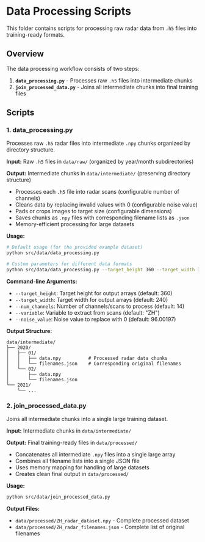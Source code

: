 # Data Processing Scripts

This folder contains scripts for processing raw radar data from `.h5` files into training-ready formats.

## Overview

The data processing workflow consists of two steps:

1. **`data_processing.py`** - Processes raw `.h5` files into intermediate chunks
2. **`join_processed_data.py`** - Joins all intermediate chunks into final training files

## Scripts

### 1. data_processing.py

Processes raw `.h5` radar files into intermediate `.npy` chunks organized by directory structure.

**Input:** Raw `.h5` files in `data/raw/` (organized by year/month subdirectories)

**Output:** Intermediate chunks in `data/intermediate/` (preserving directory structure)

- Processes each `.h5` file into radar scans (configurable number of channels)
- Cleans data by replacing invalid values with 0 (configurable noise value)
- Pads or crops images to target size (configurable dimensions)
- Saves chunks as `.npy` files with corresponding filename lists as `.json`
- Memory-efficient processing for large datasets

**Usage:**
```bash
# Default usage (for the provided example dataset)
python src/data/data_processing.py

# Custom parameters for different data formats
python src/data/data_processing.py --target_height 360 --target_width 320 --num_channels 8 --variable ZV --noise_value 0.0
```

**Command-line Arguments:**
- `--target_height`: Target height for output arrays (default: 360)
- `--target_width`: Target width for output arrays (default: 240)
- `--num_channels`: Number of channels/scans to process (default: 14)
- `--variable`: Variable to extract from scans (default: "ZH")
- `--noise_value`: Noise value to replace with 0 (default: 96.00197)

**Output Structure:**
```
data/intermediate/
├── 2020/
│   ├── 01/
│   │   ├── data.npy          # Processed radar data chunks
│   │   └── filenames.json    # Corresponding original filenames
│   └── 02/
│       ├── data.npy
│       └── filenames.json
└── 2021/
    └── ...
```

### 2. join_processed_data.py

Joins all intermediate chunks into a single large training dataset.

**Input:** Intermediate chunks in `data/intermediate/`

**Output:** Final training-ready files in `data/processed/`

- Concatenates all intermediate `.npy` files into a single large array
- Combines all filename lists into a single JSON file
- Uses memory mapping for handling of large datasets
- Creates clean final output in `data/processed/`

**Usage:**
```bash
python src/data/join_processed_data.py
```

**Output Files:**
- `data/processed/ZH_radar_dataset.npy` - Complete processed dataset
- `data/processed/ZH_radar_filenames.json` - Complete list of original filenames

